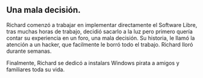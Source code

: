 ## Una mala decisión. ##
Richard comenzó a trabajar en implementar directamente el Software Libre, tras muchas horas de trabajo, decidió sacarlo a la luz pero primero quería contar su experiencia en un foro, una mala decisión. Su historia, le llamó la atención a un hacker, que facilmente le borró todo el trabajo. Richard lloró durante semanas.

Finalmente, Richard se dedicó a instalars Windows pirata a amigos y familiares toda su vida.
